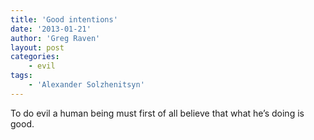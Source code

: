 ```yaml
---
title: 'Good intentions'
date: '2013-01-21'
author: 'Greg Raven'
layout: post
categories:
    - evil
tags:
    - 'Alexander Solzhenitsyn'
---
```


To do evil a human being must first of all believe that what he’s doing is good.